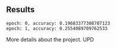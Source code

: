 ## Results
```
epoch: 0, accuracy: 0.19683377308707123
epoch: 1, accuracy: 0.2554089709762533
```
More details about the project. UPD
